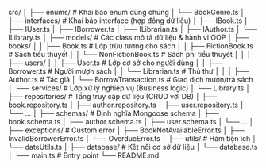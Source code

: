 src/
│
├── enums/                         # Khai báo enum dùng chung
│   └── BookGenre.ts
│
├── interfaces/                    # Khai báo interface (hợp đồng dữ liệu)
│   ├── IBook.ts
│   ├── IUser.ts
│   ├── IBorrower.ts
│   ├── ILibrarian.ts
│   ├── IAuthor.ts
│   └── ILibrary.ts
│
├── models/                        # Các class mô tả dữ liệu & hành vi OOP
│   ├── books/
│   │   ├── Book.ts                 # Lớp trừu tượng cho sách
│   │   ├── FictionBook.ts          # Sách tiểu thuyết
│   │   └── NonFictionBook.ts       # Sách phi tiểu thuyết
│   │
│   ├── users/
│   │   ├── User.ts                 # Lớp cơ sở cho người dùng
│   │   ├── Borrower.ts             # Người mượn sách
│   │   └── Librarian.ts            # Thủ thư
│   │
│   ├── Author.ts                   # Tác giả
│   └── BorrowTransaction.ts        # Giao dịch mượn/trả sách
│
├── services/                       # Lớp xử lý nghiệp vụ (Business logic)
│   └── Library.ts
│
├── repositories/                   # Tầng truy cập dữ liệu (CRUD với DB)
│   ├── book.repository.ts
│   ├── author.repository.ts
│   ├── user.repository.ts
│   └── ...
│
├── schemas/                        # Định nghĩa Mongoose schema
│   ├── book.schema.ts
│   ├── author.schema.ts
│   ├── user.schema.ts
│   └── ...
│
├── exceptions/                     # Custom error
│   ├── BookNotAvailableError.ts
│   ├── InvalidBorrowerError.ts
│   └── OverdueError.ts
│
├── utils/                          # Hàm tiện ích
│   └── dateUtils.ts
│
├── database/                       # Kết nối cơ sở dữ liệu
│   └── database.ts
│
├── main.ts                         # Entry point
└── README.md
